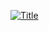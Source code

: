 [![Title](https://github.com/Dhicci/dhicci.github.io/assets/29203508/eb086784-cb6f-4a7c-a4a3-abc520ee1726)](https://dhicci.github.io/)
